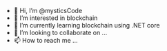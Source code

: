 - 👋 Hi, I’m @mysticsCode
- 👀 I’m interested in blockchain
- 🌱 I’m currently learning blockchain using .NET core 
- 💞️ I’m looking to collaborate on ...
- 📫 How to reach me ...

<!---
mysticsCode/mysticsCode is a ✨ special ✨ repository because its `README.md` (this file) appears on your GitHub profile.
You can click the Preview link to take a look at your changes.
--->
